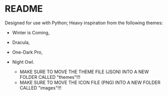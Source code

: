 # README

Designed for use with Python; 
Heavy inspiration from the following themes:
* Winter is Coming, 
* Dracula, 
* One-Dark Pro,  
* Night Owl. 

    * MAKE SURE TO MOVE THE THEME FILE (JSON) INTO 
        A NEW FOLDER CALLED "themes"!!!
    * MAKE SURE TO MOVE THE ICON FILE (PNG) INTO 
        A NEW FOLDER CALLED "images"!!!
